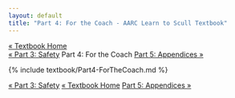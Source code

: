 ```yaml
---
layout: default
title: "Part 4: For the Coach - AARC Learn to Scull Textbook"
---
```


<div class="textbook-header">
  <a href="/textbook/" class="textbook-home-link">« Textbook Home</a>
  <div class="textbook-navigation-compact">
    <a href="/textbook/chapters/part3.md" class="prev-chapter">« Part 3: Safety</a>
    <span class="current-part">Part 4: For the Coach</span>
    <a href="/textbook/chapters/part5.md" class="next-chapter">Part 5: Appendices »</a>
  </div>
</div>

{% include textbook/Part4-ForTheCoach.md %}

<div class="textbook-footer">
  <div class="textbook-navigation-compact">
    <a href="/textbook/chapters/part3.md" class="prev-chapter">« Part 3: Safety</a>
    <a href="/textbook/" class="textbook-home-link">« Textbook Home</a>
    <a href="/textbook/chapters/part5.md" class="next-chapter">Part 5: Appendices »</a>
  </div>
</div>
